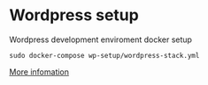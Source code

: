 # Wordpress setup
Wordpress development enviroment docker setup

```shell
sudo docker-compose wp-setup/wordpress-stack.yml
```

[More infomation](https://hub.docker.com/_/wordpress)
